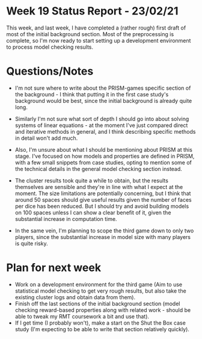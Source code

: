 # Week 19 Status Report - 23/02/21

This week, and last week, I have completed a (rather rough) first draft of most of the initial background section. Most of the preprocessing is complete, so I'm now ready to start setting up a development environment to process model checking results.

# Questions/Notes

* I'm not sure where to write about the PRISM-games specific section of the background - I think that putting it in the first case study's background would be best, since the initial background is already quite long.
* Similarly I'm not sure what sort of depth I should go into about solving systems of linear equations - at the moment I've just compared direct and iterative methods in general, and I think describing specific methods in detail won't add much.
* Also, I'm unsure about what I should be mentioning about PRISM at this stage. I've focused on how models and properties are defined in PRISM, with a few small snippets from case studies, opting to mention some of the technical details in the general model checking section instead.


* The cluster results took quite a while to obtain, but the results themselves are sensible and they're in line with what I expect at the moment. The size limitations are potentially concerning, but I think that around 50 spaces should give useful results given the number of faces per dice has been reduced. But I should try and avoid building models on 100 spaces unless I can show a clear benefit of it, given the substantial increase in computation time.
* In the same vein, I'm planning to scope the third game down to only two players, since the substantial increase in model size with many players is quite risky.


# Plan for next week

* Work on a development environment for the third game (Aim to use statistical model checking to get very rough results, but also take the existing cluster logs and obtain data from them).
* Finish off the last sections of the initial background section (model checking reward-based properties along with related work - should be able to tweak my RMT coursework a bit and use that).
* If I get time (I probably won't), make a start on the Shut the Box case study (I'm expecting to be able to write that section relatively quickly).

